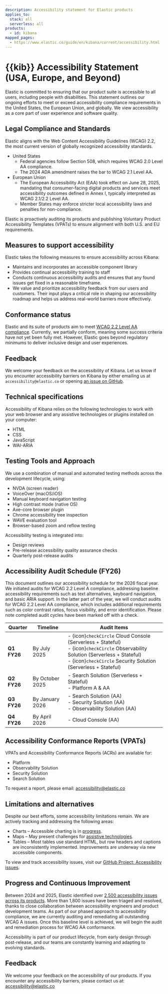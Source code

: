 ```yaml
---
description: Accessibility statement for Elastic products
applies_to:
  stack: all
  serverless: all
products:
  - id: kibana
mapped_pages:
  - https://www.elastic.co/guide/en/kibana/current/accessibility.html
---
```


# {{kib}} Accessibility Statement (USA, Europe, and Beyond)

Elastic is committed to ensuring that our product suite is accessible to all users, including people with disabilities. This statement outlines our ongoing efforts to meet or exceed accessibility compliance requirements in the United States, the European Union, and globally. We view accessibility as a core part of user experience and software quality.

## Legal Compliance and Standards
Elastic aligns with the Web Content Accessibility Guidelines (WCAG) 2.2, the most current version of globally recognized accessibility standards.
* United States
  - Federal agencies follow Section 508, which requires WCAG 2.0 Level AA compliance.
  - The 2024 ADA amendment raises the bar to WCAG 2.1 Level AA.
* European Union
  - The European Accessibility Act (EAA) took effect on June 28, 2025, mandating that consumer-facing digital products and services meet accessibility outcomes defined in Annex I, typically interpreted as WCAG 2.1/2.2    Level AA.
  - Member States may enforce stricter local accessibility laws and penalties for non-compliance.

Elastic is proactively auditing its products and publishing Voluntary Product Accessibility Templates (VPATs) to ensure alignment with both U.S. and EU requirements.

## Measures to support accessibility
Elastic takes the following measures to ensure accessibility across Kibana:
- Maintains and incorporates an accessible component library
- Provides continual accessibility training to staff
- Conducts continuous accessibility audits and ensures that any found issues get fixed in a reasonable timeframe.
- We value and prioritize accessibility feedback from our users and customers. Their input plays a critical role in shaping our accessibility roadmap and helps us address real-world barriers more effectively.

## Conformance status
Elastic and its suite of products aim to meet [WCAG 2.2 Level AA compliance](https://www.w3.org/WAI/WCAG22/quickref/?versions=2.1). Currently, we partially conform, meaning some success criteria have not yet been fully met. However, Elastic goes beyond regulatory minimums to deliver inclusive design and user experiences.

## Feedback
We welcome your feedback on the accessibility of Kibana. Let us know if you encounter accessibility barriers on Kibana by either emailing us at `accessibility@elastic.co` or opening [an issue on GitHub](https://github.com/elastic/kibana/issues/new?labels=Project%3AAccessibility&template=Accessibility.md&title=%28Accessibility%29).

## Technical specifications

Accessibility of Kibana relies on the following technologies to work with your web browser and any assistive technologies or plugins installed on your computer:

* HTML
* CSS
* JavaScript
* WAI-ARIA

## Testing Tools and Approach

We use a combination of manual and automated testing methods across the development lifecycle, using:
- NVDA (screen reader)
- VoiceOver (macOS/iOS)
- Manual keyboard navigation testing
- High contrast mode (native OS)
- Axe-core browser plugin
- Chrome accessibility tree inspection
- WAVE evaluation tool
- Browser-based zoom and reflow testing

Accessibility testing is integrated into:
- Design reviews
- Pre-release accessibility quality assurance checks
- Quarterly post-release audits

## Accessibility Audit Schedule (FY26)
This document outlines our accessibility schedule for the 2026 fiscal year. We initiated audits for WCAG 2.2 Level A compliance, addressing baseline accessibility requirements such as text alternatives, keyboard navigation, and basic ARIA support. In the latter part of the year, we will conduct audits for WCAG 2.2 Level AA compliance, which includes additional requirements such as color contrast ratios, focus visibility, and error identification. Please note completed audit cycles have been marked off with a check.

| Quarter   | Timeline         | Audit Items |
|-----------|------------------|-------------|
| **Q1 FY26** | By July 2025     | - {icon}`checkCircle` Cloud Console (Serverless + Stateful)<br>- {icon}`checkCircle` Observability Solution (Serverless + Stateful)<br>- {icon}`checkCircle` Security Solution (Serverless + Stateful) |
| **Q2 FY26** | By October 2025  | - Search Solution (Serverless + Stateful)<br>- Platform A & AA |
| **Q3 FY26** | By January 2026  | - Search Solution (AA)<br>- Security Solution (AA)<br>- Observability Solution (AA) |
| **Q4 FY26** | By April 2026    | - Cloud Console (AA) |

## Accessibility Conformance Reports (VPATs)

VPATs and Accessibility Conformance Reports (ACRs) are available for:
- Platform
- Observability Solution
- Security Solution
- Search Solution

To request a report, please email: accessibility@elastic.co

## Limitations and alternatives

Despite our best efforts, some accessibility limitations remain. We are actively tracking and addressing the following areas:
- Charts – Accessible charting is in [progress](https://github.com/elastic/elastic-charts/issues/300).
- Maps – May present challenges for [assistive technologies](https://github.com/elastic/kibana/issues/57271).
- Tables – Most tables use standard HTML, but row headers and captions are inconsistently implemented. Improvements are underway via new accessible components.

To view and track accessibility issues, visit our [GitHub Project: Accessibility issues](https://github.com/elastic/kibana/issues?q=label%3AProject%3AAccessibility).

## Progress and Continuous Improvement
Between 2024 and 2025, Elastic identified over [2,500 accessibility issues across its products](https://github.com/elastic/kibana/issues?q=label%3AProject%3AAccessibility). More than 1,800 issues have been triaged and resolved, thanks to close collaboration between accessibility engineers and product development teams. As part of our phased approach to accessibility compliance, we are currently auditing and remediating all outstanding WCAG A issues. Once this baseline level is achieved, we will begin the audit and remediation process for WCAG AA conformance. 

Accessibility is part of our product lifecycle, from early design through post-release, and our teams are constantly learning and adapting to evolving standards.

## Feedback

We welcome your feedback on the accessibility of our products. If you encounter any accessibility barriers, please contact us at: accessibility@elastic.co

